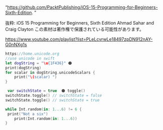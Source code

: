 “https://github.com/PacktPublishing/iOS-15-Programming-for-Beginners-Sixth-Edition. ”

抜粋:
iOS 15 Programming for Beginners, Sixth Edition
Ahmad Sahar and Craig Clayton
この素材は著作権で保護されている可能性があります。


https://www.youtube.com/playlist?list=PLeLcvrwLe18497zpDN912nAY-G0nNXg1s

```swift
https://home.unicode.org
//use unicode in swift
let dogString = "\u{1F436}" 🟠
print(dogString)
for scalar in dogString.unicodeScalars {
    print("\(scalar) ")
}

 var switchState = true  🟠 toggle()
switchState.toggle() // switchState = false
switchState.toggle() // switchState = true

while Int.random(in: 1...6) != 6 {
 print("Not a six")
    print(Int.random(in: 1...6))
}
```


